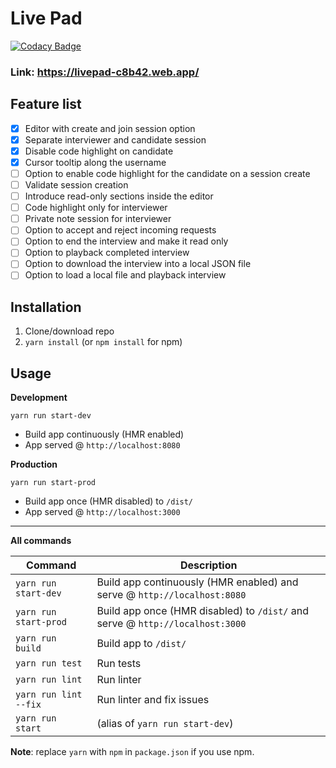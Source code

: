 # Live Pad 

[![Codacy Badge](https://api.codacy.com/project/badge/Grade/614367234d494bd09ebd35f3cc67e70c)](https://app.codacy.com/gh/stenalpjolly/livepad?utm_source=github.com&utm_medium=referral&utm_content=stenalpjolly/livepad&utm_campaign=Badge_Grade)

### Link: https://livepad-c8b42.web.app/

## Feature list

- [x] Editor with create and join session option
- [x] Separate interviewer and candidate session
- [x] Disable code highlight on candidate
- [x] Cursor tooltip along the username  
- [ ] Option to enable code highlight for the candidate on a session create 
- [ ] Validate session creation 
- [ ] Introduce read-only sections inside the editor
- [ ] Code highlight only for interviewer
- [ ] Private note session for interviewer
- [ ] Option to accept and reject incoming requests
- [ ] Option to end the interview and make it read only
- [ ] Option to playback completed interview
- [ ] Option to download the interview into a local JSON file
- [ ] Option to load a local file and playback interview

## Installation
1. Clone/download repo
2. `yarn install` (or `npm install` for npm)

## Usage
**Development**

`yarn run start-dev`

* Build app continuously (HMR enabled)
* App served @ `http://localhost:8080`

**Production**

`yarn run start-prod`

* Build app once (HMR disabled) to `/dist/`
* App served @ `http://localhost:3000`

---

**All commands**

Command | Description
--- | ---
`yarn run start-dev` | Build app continuously (HMR enabled) and serve @ `http://localhost:8080`
`yarn run start-prod` | Build app once (HMR disabled) to `/dist/` and serve @ `http://localhost:3000`
`yarn run build` | Build app to `/dist/`
`yarn run test` | Run tests
`yarn run lint` | Run linter
`yarn run lint --fix` | Run linter and fix issues
`yarn run start` | (alias of `yarn run start-dev`)

**Note**: replace `yarn` with `npm` in `package.json` if you use npm.
